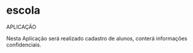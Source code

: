 # escola

APLICAÇÃO

Nesta Aplicação será realizado cadastro de alunos, conterá informações confidenciais.